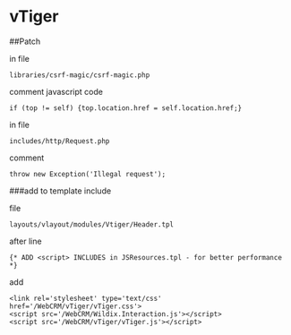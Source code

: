 # vTiger
##Patch

in file

```
libraries/csrf-magic/csrf-magic.php
```


comment javascript code
```
if (top != self) {top.location.href = self.location.href;}
```

in file
```
includes/http/Request.php
```

comment
```
throw new Exception('Illegal request');
```

###add to template include

file
```
layouts/vlayout/modules/Vtiger/Header.tpl
```
after line
```
{* ADD <script> INCLUDES in JSResources.tpl - for better performance *}
```
add

```
<link rel='stylesheet' type='text/css' href='/WebCRM/vTiger/vTiger.css'>
<script src='/WebCRM/Wildix.Interaction.js'></script>
<script src='/WebCRM/vTiger/vTiger.js'></script>
```
